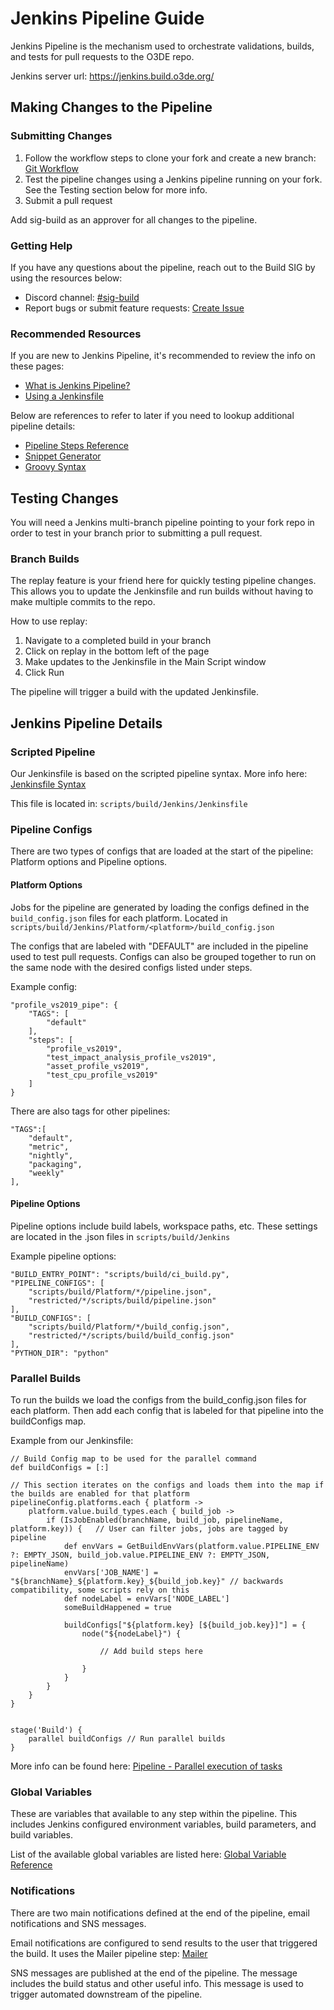 # Jenkins Pipeline Guide


Jenkins Pipeline is the mechanism used to orchestrate validations, builds, and tests for pull requests to the O3DE repo.

Jenkins server url: https://jenkins.build.o3de.org/


## Making Changes to the Pipeline

### Submitting Changes

1.  Follow the workflow steps to clone your fork and create a new branch: [Git Workflow](https://o3de.org/docs/contributing/to-code/git-workflow/)
2.  Test the pipeline changes using a Jenkins pipeline running on your fork. See the Testing section below for more info.
3.  Submit a pull request  
      
Add sig-build as an approver for all changes to the pipeline.

### Getting Help

If you have any questions about the pipeline, reach out to the Build SIG by using the resources below:

*   Discord channel: [#sig-build](https://discord.gg/CmF4EEyEAm)
*   Report bugs or submit feature requests: [Create Issue](https://github.com/o3de/o3de/issues/new/choose)


### Recommended Resources

If you are new to Jenkins Pipeline, it's recommended to review the info on these pages:

*   [What is Jenkins Pipeline?](https://www.jenkins.io/doc/book/pipeline/)
*   [Using a Jenkinsfile](https://www.jenkins.io/doc/book/pipeline/jenkinsfile/)

Below are references to refer to later if you need to lookup additional pipeline details:

*   [Pipeline Steps Reference](https://www.jenkins.io/doc/pipeline/steps/)
*   [Snippet Generator](https://jenkins.build.o3de.org/pipeline-syntax/)
*   [Groovy Syntax](https://groovy-lang.org/syntax.html)
  

## Testing Changes


You will need a Jenkins multi-branch pipeline pointing to your fork repo in order to test in your branch prior to submitting a pull request.

### Branch Builds

The replay feature is your friend here for quickly testing pipeline changes. This allows you to update the Jenkinsfile and run builds without having to make multiple commits to the repo.

How to use replay:

1.  Navigate to a completed build in your branch
2.  Click on replay in the bottom left of the page  
3.  Make updates to the Jenkinsfile in the Main Script window  
4.  Click Run

The pipeline will trigger a build with the updated Jenkinsfile.


## Jenkins Pipeline Details


### Scripted Pipeline

Our Jenkinsfile is based on the scripted pipeline syntax. More info here: [Jenkinsfile Syntax](https://www.jenkins.io/doc/book/pipeline/syntax/)

This file is located in: `scripts/build/Jenkins/Jenkinsfile`


### Pipeline Configs

There are two types of configs that are loaded at the start of the pipeline: Platform options and Pipeline options.

#### Platform Options

Jobs for the pipeline are generated by loading the configs defined in the `build_config.json` files for each platform. Located in `scripts/build/Jenkins/Platform/<platform>/build_config.json`

The configs that are labeled with "DEFAULT" are included in the pipeline used to test pull requests. Configs can also be grouped together to run on the same node with the desired configs listed under steps. 

Example config:

```
"profile_vs2019_pipe": {
    "TAGS": [
        "default"
    ],
    "steps": [
        "profile_vs2019",
        "test_impact_analysis_profile_vs2019",
        "asset_profile_vs2019",
        "test_cpu_profile_vs2019"
    ]
}
```


There are also tags for other pipelines:

```
"TAGS":[
    "default",
    "metric",
    "nightly",
    "packaging",
    "weekly"
],
```


  
#### Pipeline Options

Pipeline options include build labels, workspace paths, etc. These settings are located in the .json files in `scripts/build/Jenkins`

Example pipeline options:

```
"BUILD_ENTRY_POINT": "scripts/build/ci_build.py",
"PIPELINE_CONFIGS": [
    "scripts/build/Platform/*/pipeline.json",
    "restricted/*/scripts/build/pipeline.json"
],
"BUILD_CONFIGS": [
    "scripts/build/Platform/*/build_config.json",
    "restricted/*/scripts/build/build_config.json"
],
"PYTHON_DIR": "python"
```


### Parallel Builds


To run the builds we load the configs from the build_config.json files for each platform. Then add each config that is labeled for that pipeline into the buildConfigs map.

Example from our Jenkinsfile:

```
// Build Config map to be used for the parallel command
def buildConfigs = [:]

// This section iterates on the configs and loads them into the map if the builds are enabled for that platform
pipelineConfig.platforms.each { platform ->
    platform.value.build_types.each { build_job ->
        if (IsJobEnabled(branchName, build_job, pipelineName, platform.key)) {   // User can filter jobs, jobs are tagged by pipeline
            def envVars = GetBuildEnvVars(platform.value.PIPELINE_ENV ?: EMPTY_JSON, build_job.value.PIPELINE_ENV ?: EMPTY_JSON, pipelineName)
            envVars['JOB_NAME'] = "${branchName}_${platform.key}_${build_job.key}" // backwards compatibility, some scripts rely on this
            def nodeLabel = envVars['NODE_LABEL']
            someBuildHappened = true

            buildConfigs["${platform.key} [${build_job.key}]"] = {
                node("${nodeLabel}") {

                    // Add build steps here

                }
            }
        }
    }
}


stage('Build') {
    parallel buildConfigs // Run parallel builds
}
```

More info can be found here: [Pipeline - Parallel execution of tasks](https://support.cloudbees.com/hc/en-us/articles/230922168-Pipeline-Parallel-execution-of-tasks)

  
### Global Variables

These are variables that available to any step within the pipeline. This includes Jenkins configured environment variables, build parameters, and build variables.

List of the available global variables are listed here: [Global Variable Reference](https://jenkins.build.o3de.org/pipeline-syntax/globals)


### Notifications

There are two main notifications defined at the end of the pipeline, email notifications and SNS messages.

Email notifications are configured to send results to the user that triggered the build. It uses the Mailer pipeline step: [Mailer](https://www.jenkins.io/doc/pipeline/steps/mailer/)

SNS messages are published at the end of the pipeline. The message includes the build status and other useful info. This message is used to trigger automated downstream of the pipeline.